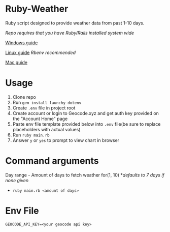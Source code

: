 # Ruby-Weather

Ruby script designed to provide weather data from past 1-10 days.

*Repo requires that you have Ruby/Rails installed system wide*

[Windows guide](https://rubyinstaller.org/)

[Linux guide](https://phoenixnap.com/kb/install-ruby-ubuntu) *Rbenv recommended* 

[Mac guide](https://www.moncefbelyamani.com/how-to-install-xcode-homebrew-git-rvm-ruby-on-mac/#start-here-if-you-choose-the-long-and-manual-route)

# Usage
1. Clone repo
2. Run `gem install launchy dotenv`
3. Create `.env` file in project root
4. Create account or login to Geocode.xyz and get auth key provided on the "Account Home" page
5. Paste env file template provided below into `.env` file(be sure to replace placeholders with actual values)
6. Run `ruby main.rb`
7. Answer `y` or `yes` to prompt to view chart in browser

# Command arguments
Day range - Amount of days to fetch weather for(1, 10) **defaults to 7 days if none given*
- `ruby main.rb <amount of days>`


# Env File
```
GEOCODE_API_KEY=<your geocode api key>
```
